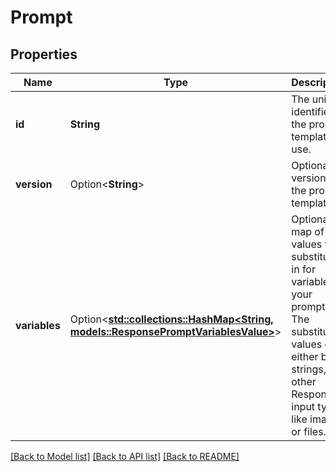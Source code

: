 # Prompt

## Properties

Name | Type | Description | Notes
------------ | ------------- | ------------- | -------------
**id** | **String** | The unique identifier of the prompt template to use. | 
**version** | Option<**String**> | Optional version of the prompt template. | [optional]
**variables** | Option<[**std::collections::HashMap<String, models::ResponsePromptVariablesValue>**](ResponsePromptVariables_value.md)> | Optional map of values to substitute in for variables in your prompt. The substitution values can either be strings, or other Response input types like images or files.  | [optional]

[[Back to Model list]](../README.md#documentation-for-models) [[Back to API list]](../README.md#documentation-for-api-endpoints) [[Back to README]](../README.md)


